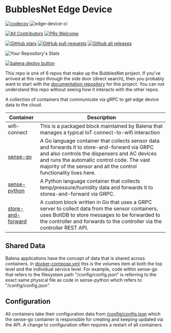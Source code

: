 # BubblesNet Edge Device


[![codecov](https://codecov.io/gh/bubblesnet/edge-device/branch/develop/graph/badge.svg?token=4ETBIJSIKZ)](https://codecov.io/gh/bubblesnet/edge-device)
![edge-device-ci](https://github.com/bubblesnet/edge-device/workflows/edge-device-ci/badge.svg?branch=develop)

[![All Contributors](https://img.shields.io/badge/all_contributors-1-orange.svg?style=flat-square)](#contributors-)
[![PRs Welcome](https://img.shields.io/badge/PRs-welcome-brightgreen.svg?style=flat-square)](http://makeapullrequest.com)

[![GitHub stars](https://img.shields.io/github/stars/bubblesnet/edge-device.svg?style=social&label=Star&maxAge=2592000)](https://GitHub.com/bubblesnet/edge-device/)
[![GitHub pull-requests](https://img.shields.io/github/issues-pr/bubblesnet/edge-device.svg)](https://GitHub.com/bubblesnet/edge-device/pull/)
[![Github all releases](https://img.shields.io/github/downloads/bubblesnet/edge-device/total.svg)](https://GitHub.com/bubblesnet/edge-device/releases/)

![Your Repository's Stats](https://github-readme-stats.vercel.app/api?username=bubblesnet&show_icons=true)

[![balena deploy button](https://www.balena.io/deploy.svg)](https://dashboard.balena-cloud.com/deploy?repoUrl=https://github.com/bubblesnet/edge-device)

This repo is one of 6 repos that make up the BubblesNet project. If you've arrived at this repo through
the side door (direct search), then you probably want to start with 
the [documentation repository](https://github.com/bubblesnet/documentation) for this 
project. You can not understand this repo without seeing how it interacts with the other repos.

A collection of containers that communicate via gRPC to get edge device data to the cloud.

| Container                              | Description                                                                                                                                                                                                                                                        |
|----------------------------------------|--------------------------------------------------------------------------------------------------------------------------------------------------------------------------------------------------------------------------------------------------------------------|
| wifi-connect                           | This is a packaged block maintained by Balena that manages a typical IoT connect-to-wifi interaction                                                                                                                                                               |
| [sense-go](sense-go)                   | A Go language container that collects sensor data and forwards it to store-and-forward via GRPC and also controls the dispensers and AC devices and runs the automatic control code. The vast majority of the sensor and all the control functionality lives here. |
| [sense-python](sense-python)           | A Python language container that collects temp/pressure/humidity data and forwards it to storea-and-forward via GRPC.                                                                                                                                              |
| [store-and-forward](store-and-forward) | A custom block written in Go that uses a GRPC server to collect data from the sensor containers, uses BoltDB to store messages to be forwarded to the controller and forwards to the controller via the controller REST API.                                       |

## Shared Data

Balena applications have the concept of data that is shared across containers. In 
[docker-compose.yml](docker-compose.yml) this is the volumes item at both the top
level and the individual service level. For example, code within sense-go that refers
to the filesystem path "/config/config.json" is referring to the exact same
physical file as code in sense-python which refers to "/config/config.json".  

## Configuration

All containers take their configuration data from [/config/config.json](sense-go/testdata/config.json) 
which the sense-go container is responsible for creating and keeping updated via the API.
A change to configuration often requires a restart of all containers.
